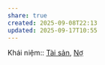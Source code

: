 ```yaml
---
share: true
created: 2025-09-08T22:13
updated: 2025-09-17T10:55
---
```

Khái niệm:: [Tài sản](../../../../%CE%9E%20Kh%C3%A1i%20ni%E1%BB%87m/T%C3%A0i%20s%E1%BA%A3n.md), [Nợ](../../../../%CE%9E%20Kh%C3%A1i%20ni%E1%BB%87m/Vay,%20n%E1%BB%A3/N%E1%BB%A3.md)